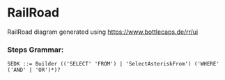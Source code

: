 # RailRoad
RailRoad diagram generated using https://www.bottlecaps.de/rr/ui

### Steps Grammar: 
`SEDK ::= Builder (('SELECT' 'FROM') | 'SelectAsteriskFrom') ('WHERE' ('AND' | 'OR')*)?`
